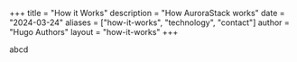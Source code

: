 +++
title = "How it Works"
description = "How AuroraStack works"
date = "2024-03-24"
aliases = ["how-it-works", "technology", "contact"]
author = "Hugo Authors"
layout = "how-it-works"
+++

abcd